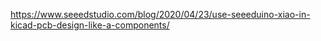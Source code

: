 https://www.seeedstudio.com/blog/2020/04/23/use-seeeduino-xiao-in-kicad-pcb-design-like-a-components/
